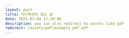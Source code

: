```yaml
---
layout: post
title: 리디렉션이 있는 글
date: 2021-07-04 17:39:00
description: you can also redirect to assets like pdf
redirect: /assets/pdf/example_pdf.pdf
---
```

